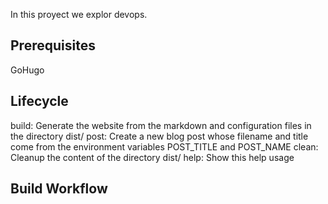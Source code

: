 In this proyect we explor devops.
## Prerequisites
GoHugo

## Lifecycle
build: Generate the website from the markdown and configuration files in the directory dist/
post: Create a new blog post whose filename and title come from the environment variables POST_TITLE and POST_NAME
clean: Cleanup the content of the directory dist/
help: Show this help usage

## Build Workflow
